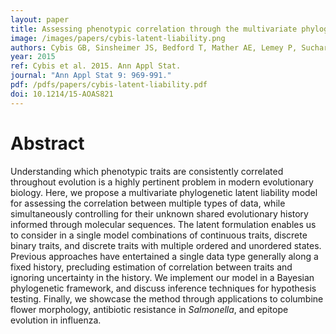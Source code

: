 ```yaml
---
layout: paper
title: Assessing phenotypic correlation through the multivariate phylogenetic latent liability model
image: /images/papers/cybis-latent-liability.png
authors: Cybis GB, Sinsheimer JS, Bedford T, Mather AE, Lemey P, Suchard MA.
year: 2015
ref: Cybis et al. 2015. Ann Appl Stat.
journal: "Ann Appl Stat 9: 969-991."
pdf: /pdfs/papers/cybis-latent-liability.pdf
doi: 10.1214/15-AOAS821
---
```


# Abstract

Understanding which phenotypic traits are consistently correlated throughout evolution is a highly pertinent problem in modern evolutionary biology. Here, we propose a multivariate phylogenetic latent liability model for assessing the correlation between multiple types of data, while simultaneously controlling for their unknown shared evolutionary history informed through molecular sequences. The latent formulation enables us to consider in a single model combinations of continuous traits, discrete binary traits, and discrete traits with multiple ordered and unordered states. Previous approaches have entertained a single data type generally along a fixed history, precluding estimation of correlation between traits and ignoring uncertainty in the history. We implement our model in a Bayesian phylogenetic framework, and discuss inference techniques for hypothesis testing. Finally, we showcase the method through applications to columbine flower morphology, antibiotic resistance in *Salmonella*, and epitope evolution in influenza.
